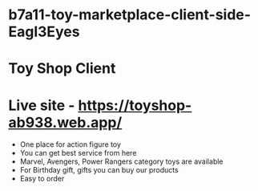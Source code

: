 # b7a11-toy-marketplace-client-side-Eagl3Eyes

# Toy Shop Client

# Live site - https://toyshop-ab938.web.app/

- One place for action figure toy
- You can get best service from here
- Marvel, Avengers, Power Rangers category toys are available
- For Birthday gift, gifts you can buy our products
- Easy to order